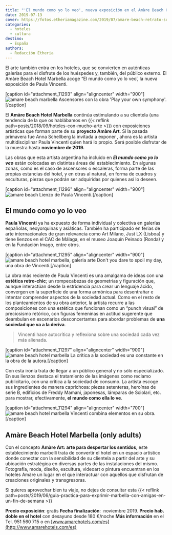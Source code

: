 ```yaml
---
title: "'El mundo como yo lo veo', nueva exposición en el Amàre Beach Hotel Marbella"
date: 2019-07-13
cover: https://fotos.etheriamagazine.com/2019/07/amare-beach-retrato-sole.jpg
categories: 
  - hoteles
  - cultura
destino: 
  - España
authors: 
  - Redacción Etheria
---
```


El arte también entra en los hoteles, que se convierten en auténticas galerías para el 
disfrute de los huéspedes y, también, del público externo. El Amàre Beach Hotel Marbella 
acoge “El mundo como yo lo veo’, la nueva exposición de Paula Vincenti. 

\[caption id="attachment\_11293" align="aligncenter" width="900"\]![amare beach marbella](https://fotos.etheriamagazine.com/2019/07/amare-beach-exposicion.jpg "Ascensores con una de la obra 'Play your own symphony'.") Ascensores con la obra 'Play your own symphony'.\[/caption\]

El **Amàre Beach Hotel Marbella** continúa estimulando a su clientela (una tendencia de la que os hablábamos en {{< reflink path=posts/2018/09/hoteles-con-mucho-arte >}}) con exposiciones artísticas que forman parte de su **proyecto Amàre Art**. Si la pasada primavera fue Anna Schellberg la invitada a exponer , ahora es la artista multidisciplinar Paula Vincenti quien hará lo propio. Será posible disfrutar de la muestra hasta **noviembre de 2019.**

Las obras que esta artista argentina ha incluido en _**El mundo como yo lo veo**_ están colocadas en distintas áreas del establecimiento. En algunas zonas, como es el caso de ascensores o escaleras, forma parte de las propias estancias del hotel, y en otras al natural, en forma de cuadros y esculturas, piezas que podrán ser adquiridas por quienes así lo deseen.

\[caption id="attachment\_11296" align="aligncenter" width="900"\]![amare beach](https://fotos.etheriamagazine.com/2019/07/amare-beach-retrato-sole.jpg "Lienzo de Paula Vincenti.") Lienzo de Paula Vincenti.\[/caption\]

## El mundo como yo lo veo

**Paula Vincenti** ya ha expuesto de forma individual y colectiva en galerías españolas, neoyorquinas y asiáticas. También ha participado en ferias de arte internacionales de gran relevancia como Art Milano, Just LX (Lisboa) y tiene lienzos en el CAC de Málaga, en el museo Joaquín Peinado (Ronda) y en la Fundación Imago, entre otros.

\[caption id="attachment\_11295" align="aligncenter" width="900"\]![amare beach hotel marbella, galeria arte](https://fotos.etheriamagazine.com/2019/07/amare-beach-dont-you-dare.jpg "Don't you dare to spoil my day, una obra de Vincenti.") Don't you dare to spoil my day, una obra de Vincenti.\[/caption\]

La obra más reciente de Paula Vincenti es una amalgama de ideas con una **estética retro-chic**; un rompecabezas de geometrías y figuración que, aunque interactúan desde la estridencia para crear un lenguaje ácido, convergen en la superficie de una forma armónica para desentrañar e intentar comprender aspectos de la sociedad actual. Como en el resto de los planteamientos de su obra anterior, la artista recurre a las composiciones con una estética que funcionan como un “punch visual” de preciosismo retórico, con figuras femeninas en actitud sugerente que deambulan en escenarios desconcertantes para abordar problemas de **una sociedad que va a la deriva**.

> Vincenti hace autocrítica y reflexiona sobre una sociedad cada vez más alienada. 

\[caption id="attachment\_11297" align="aligncenter" width="900"\]![amare beach hotel marbella](https://fotos.etheriamagazine.com/2019/07/amare-think-less-installation.jpg "La crítica a la sociedad es una constante en la obra de la autora.") La crítica a la sociedad es una constante en la obra de la autora.\[/caption\]

Con esta ironía trata de llegar a un público general y no sólo especializado. En sus lienzos destaca el tratamiento de las imágenes como reclamo publicitario, con una crítica a la sociedad de consumo. La artista escoge sus ingredientes de manera caprichosa: piezas setenteras, heroínas de serie B, edificios de Freddy Mamani, japonesas, lámparas de Sciolari, etc. para mostrar, efectivamente, **el mundo como ella lo ve**.

\[caption id="attachment\_11294" align="aligncenter" width="700"\]![amare beach hotel marbella](https://fotos.etheriamagazine.com/2019/07/amare-beach-lion-woman.jpg "Vincenti combina elementos en su obra.") Vincenti combina elementos en su obra.\[/caption\]

## Amàre Beach Hotel Marbella (only adults)

Con el concepto **Amàre Art: arte para despertar los sentidos**, este establecimiento marbellí trata de convertir el hotel en un espacio artístico donde conectar con la sensibilidad de su clientela a partir del arte y su ubicación estratégica en diversas partes de las instalaciones del mismo. Fotografía, moda, diseño, escultura, videoart o pintura encuentran en los hoteles Amàre un lugar en el que interactuar con aquellos que disfrutan de creaciones originales y transgresoras.

Si quieres aprovechar bien tu viaje, no dejes de consultar esta {{< reflink path=posts/2019/06/guia-practica-para-exprimir-marbella-con-amigas-en-un-fin-de-semana >}}

**Precio exposición**: gratis **Fecha finalización**:  noviembre 2019. **Precio hab. doble en el hotel** con desayuno desde 180 €/noche **Más información** en el Tel. 951 560 715 o en [www.amarehotels.com/es](http://www.amarehotels.com/es)
